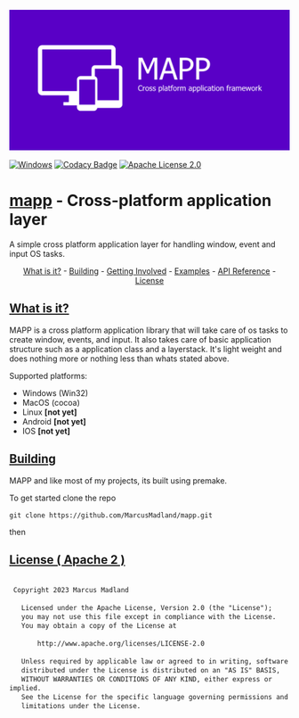 <p align="center">
  <img src="docs/images/logo.png" alt="Logo"/>
</p>

[![Windows](https://github.com/MarcusMadland/bgfx-starter/actions/workflows/msbuild.yml/badge.svg)](https://github.com/MarcusMadland/core-renderer/actions/workflows/msbuild.yml)
[![Codacy Badge](https://app.codacy.com/project/badge/Grade/90025bd8b78547e8970fe0078e091712)](https://www.codacy.com/gh/MarcusMadland/core/dashboard?utm_source=github.com&amp;utm_medium=referral&amp;utm_content=MarcusMadland/core&amp;utm_campaign=Badge_Grade)
[![Apache License 2.0](https://img.shields.io/badge/License-Apache_2.0-blue.svg)](https://github.com/MarcusMadland/core-renderer/blob/main/LICENSE)
<!---[![Codacy Badge](https://app.codacy.com/project/badge/Grade/3e53db5c141c4b2e97f62592e7505899)](https://www.codacy.com/gh/MarcusMadland/core-renderer/dashboard?utm_source=github.com&amp;utm_medium=referral&amp;utm_content=MarcusMadland/core-renderer&amp;utm_campaign=Badge_Grade)--->

[mapp](https://github.com/MarcusMadland/mapp) - Cross-platform application layer
============================================================================

A simple cross platform application layer for handling window, event and input OS tasks.

<p align="center">
    <a href="#what-is-it">What is it?</a> -
     <a href="#building">Building</a> -
    <a href="https://github.com/MarcusMadland/mapp">Getting Involved</a> -
    <a href="https://github.com/MarcusMadland/mapp">Examples</a> -
    <a href="https://github.com/MarcusMadland/mapp">API Reference</a> -
    <a href="https://github.com/MarcusMadland/mapp/blob/main/LICENSE">License</a>
</p>

[What is it?](https://github.com/MarcusMadland/mapp)
-------------------------------------------------------------

MAPP is a cross platform application library that will take care of os tasks to create window, events, and input. It also takes care of basic application structure such as a application class and a layerstack. It's light weight and does nothing more or nothing less than whats stated above.

Supported platforms:

 * Windows (Win32)
 * MacOS (cocoa)
 * Linux **[not yet]**
 * Android **[not yet]**
 * IOS **[not yet]**
 
 [Building](https://github.com/MarcusMadland/mapp)
-------------------------------------------------------------
MAPP and like most of my projects, its built using premake.

To get started clone the repo
```
git clone https://github.com/MarcusMadland/mapp.git
```

then 

[License ( Apache 2 )](LICENSE)
-----------------------------------------------------------------------
```

 Copyright 2023 Marcus Madland

   Licensed under the Apache License, Version 2.0 (the "License");
   you may not use this file except in compliance with the License.
   You may obtain a copy of the License at

       http://www.apache.org/licenses/LICENSE-2.0

   Unless required by applicable law or agreed to in writing, software
   distributed under the License is distributed on an "AS IS" BASIS,
   WITHOUT WARRANTIES OR CONDITIONS OF ANY KIND, either express or implied.
   See the License for the specific language governing permissions and
   limitations under the License.
```
